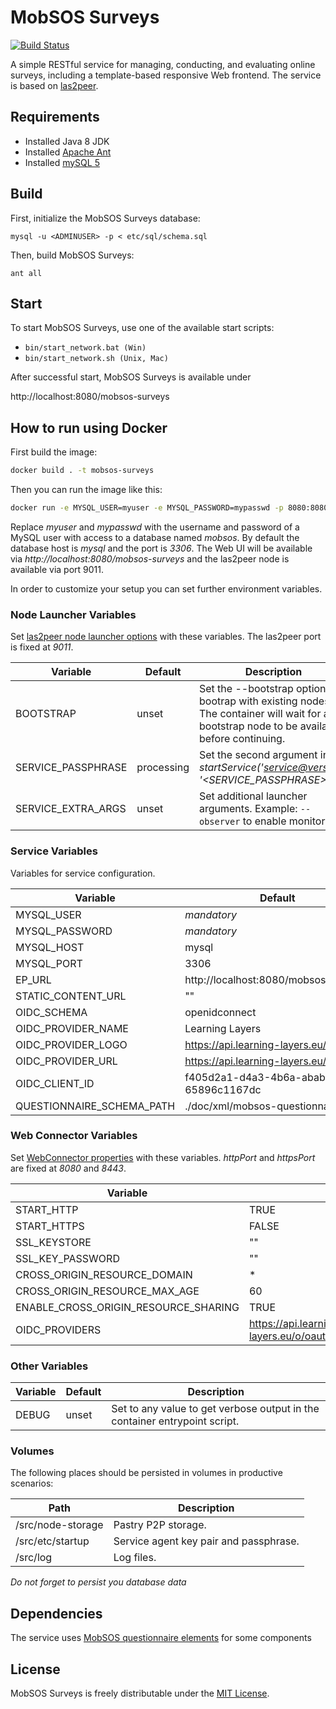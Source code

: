 MobSOS Surveys
==============
[![Build Status](https://travis-ci.org/rwth-acis/mobsos-surveys.svg?branch=master)](https://travis-ci.org/rwth-acis/mobsos-surveys)

A simple RESTful service for managing, conducting, and evaluating online surveys, including a template-based responsive Web frontend. The service is based on [las2peer](https://github.com/rwth-acis/LAS2peer).

Requirements
--

  * Installed Java 8 JDK 
  * Installed [Apache Ant](https://github.com/rwth-acis/LAS2peer)
  * Installed [mySQL 5](http://www.mysql.com/)
  
Build
--

First, initialize the MobSOS Surveys database:

```
mysql -u <ADMINUSER> -p < etc/sql/schema.sql
```

Then, build MobSOS Surveys:

```
ant all
```

Start
--

To start MobSOS Surveys, use one of the available start scripts:
  
  * `bin/start_network.bat (Win)`
  * `bin/start_network.sh (Unix, Mac)`

After successful start, MobSOS Surveys is available under

http://localhost:8080/mobsos-surveys

How to run using Docker
-------------------

First build the image:
```bash
docker build . -t mobsos-surveys
```

Then you can run the image like this:

```bash
docker run -e MYSQL_USER=myuser -e MYSQL_PASSWORD=mypasswd -p 8080:8080 -p 9011:9011 mobsos-surveys
```

Replace *myuser* and *mypasswd* with the username and password of a MySQL user with access to a database named *mobsos*.
By default the database host is *mysql* and the port is *3306*.
The Web UI will be available via *http://localhost:8080/mobsos-surveys* and the las2peer node is available via port 9011.

In order to customize your setup you can set further environment variables.

### Node Launcher Variables

Set [las2peer node launcher options](https://github.com/rwth-acis/las2peer-Template-Project/wiki/L2pNodeLauncher-Commands#at-start-up) with these variables.
The las2peer port is fixed at *9011*.

| Variable | Default | Description |
|----------|---------|-------------|
| BOOTSTRAP | unset | Set the --bootstrap option to bootrap with existing nodes. The container will wait for any bootstrap node to be available before continuing. |
| SERVICE_PASSPHRASE | processing | Set the second argument in *startService('<service@version>', '<SERVICE_PASSPHRASE>')*. |
| SERVICE_EXTRA_ARGS | unset | Set additional launcher arguments. Example: ```--observer``` to enable monitoring. |

### Service Variables

Variables for service configuration.

| Variable | Default |
|----------|---------|
| MYSQL_USER | *mandatory* |
| MYSQL_PASSWORD | *mandatory* |
| MYSQL_HOST | mysql |
| MYSQL_PORT | 3306 |
| EP_URL | http://localhost:8080/mobsos/surveys/ |
| STATIC_CONTENT_URL | "" |
| OIDC_SCHEMA | openidconnect |
| OIDC_PROVIDER_NAME | Learning Layers |
| OIDC_PROVIDER_LOGO | https://api.learning-layers.eu/logo.png |
| OIDC_PROVIDER_URL | https://api.learning-layers.eu/o/oauth2 |
| OIDC_CLIENT_ID | f405d2a1-d4a3-4b6a-abab-65896c1167dc |
| QUESTIONNAIRE_SCHEMA_PATH | ./doc/xml/mobsos-questionnaire.xsd |

### Web Connector Variables

Set [WebConnector properties](https://github.com/rwth-acis/las2peer-Template-Project/wiki/WebConnector-Configuration) with these variables.
*httpPort* and *httpsPort* are fixed at *8080* and *8443*.

| Variable | Default |
|----------|---------|
| START_HTTP | TRUE |
| START_HTTPS | FALSE |
| SSL_KEYSTORE | "" |
| SSL_KEY_PASSWORD | "" |
| CROSS_ORIGIN_RESOURCE_DOMAIN | * |
| CROSS_ORIGIN_RESOURCE_MAX_AGE | 60 |
| ENABLE_CROSS_ORIGIN_RESOURCE_SHARING | TRUE |
| OIDC_PROVIDERS | https://api.learning-layers.eu/o/oauth2,https://accounts.google.com |

### Other Variables

| Variable | Default | Description |
|----------|---------|-------------|
| DEBUG  | unset | Set to any value to get verbose output in the container entrypoint script. |

### Volumes

The following places should be persisted in volumes in productive scenarios:

| Path | Description |
|------|-------------|
| /src/node-storage | Pastry P2P storage. |
| /src/etc/startup | Service agent key pair and passphrase. |
| /src/log | Log files. |

*Do not forget to persist you database data*

Dependencies
---
The service uses [MobSOS questionnaire elements](https://github.com/rwth-acis/mobsos-questionnaire-elements) for some components

License
--
MobSOS Surveys is freely distributable under the [MIT License](https://github.com/rwth-acis/mobsos-survey/blob/master/LICENSE).
